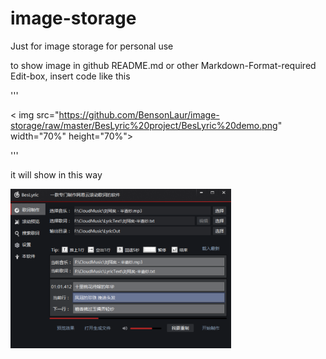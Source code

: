 # image-storage
Just for image storage for personal use

to show image in github README.md or other Markdown-Format-required Edit-box, insert code like this

'''

< img src="https://github.com/BensonLaur/image-storage/raw/master/BesLyric%20project/BesLyric%20demo.png" width="70%" height="70%">

'''

it will show in this way

<img src="https://github.com/BensonLaur/image-storage/raw/master/BesLyric%20project/BesLyric%20demo.png" width="70%" height="70%">
